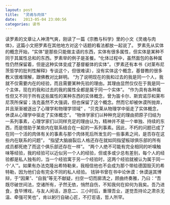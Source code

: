 ```yaml
---
layout: post
title:  "灵魂与肉体"
date:   2013-05-04 23:00:56
categories: 读书 
---
```

  读罗素的文章让人神清气爽，刚读了一篇《宗教与科学》里的小文《灵魂与肉体》，这篇小文把罗素在其他地方对这个话题的看法都放一起说了。
  罗素先从实体的概念开始，“实体”是那些只能做主语的东西，实体有很多属性，但实体是某种不同于其属性总和的东西。罗素举的例子是圣餐。“化体过程中，虽然面包的各种属性仍然保留着，但是这种实体变成了基督躯体的实体”。（罗素还有本书《对莱布尼茨哲学的批判性解释》专谈这个，但很难读），没有实体这个概念，基督教的很多教义很难理解，跟佛教对比鲜明。
  “为了说明现在的我和过去的我是同一个人，我就不仅需要内在的经验，而且需要某种先验的理由。其理由显然仅仅在于我是同一个主体，现在的我和过去的我的属性全都是属于同一个实体”。
  “作为具有各种属性但又不同于所有这些属性的某种东西的实体概念，曾为笛卡尔、斯宾诺莎和莱布尼茨所保留；洛克虽然不大强调，但也保留了这个概念。然而它却被休谟所抛弃，并且渐渐被逐出了心理学和物理学领域” ，“贝克莱从物理学中驱走了实体概念，休谟从心理学中驱走了实体概念”。
  “物体学家们以种种充足的理由把原子归结为一系列事素，心理学家们以同样充足的理由认为，精神并不是一个单独、持续的东西，而是借助于某些内在联系结合在一起的一系列事素。因此，不朽的问题已成了在同一个活的肉体有关的事素与那个肉体死后所发生的一些事素之间，是否存在这些内在联系的问题”， “指望大脑崩裂后人格还存在就如同指望板球俱乐部的所有成员都死绝了而这个俱乐部还存在一样”。
  “两个人绝不可能有完全相同的听嗅触味等经验，我的经验可以近似另一个人的经验，但或多或少总有差别，每个人的经验都是私人独有的，当一个经验寓于另一个经验时，这两个经验就被认为属于同一个‘人’”。如果有办法克隆出希特勒来，我相信他也不会成为那个带给德国毁灭的希特勒，因为他们会有完全不同的私人经验。
  钱钟书曾在书中论休谟：休谟逞其博辩，于“因果”、“自我”等无不献疑，扫空一切而廓清之，顾曲终奏雅，乃曰：“吾既尽破世间法，空诸所有，孑然无依，悄然自伤，不知我何在抑何为我矣。吾乃进食，食毕博戏，与友人闲话，游息二、三小时后，重理吾业，遂觉吾持论之肃杀无温、牵强可笑也”，肯以躬行自破心匠，不打诳语，哲人所罕。
